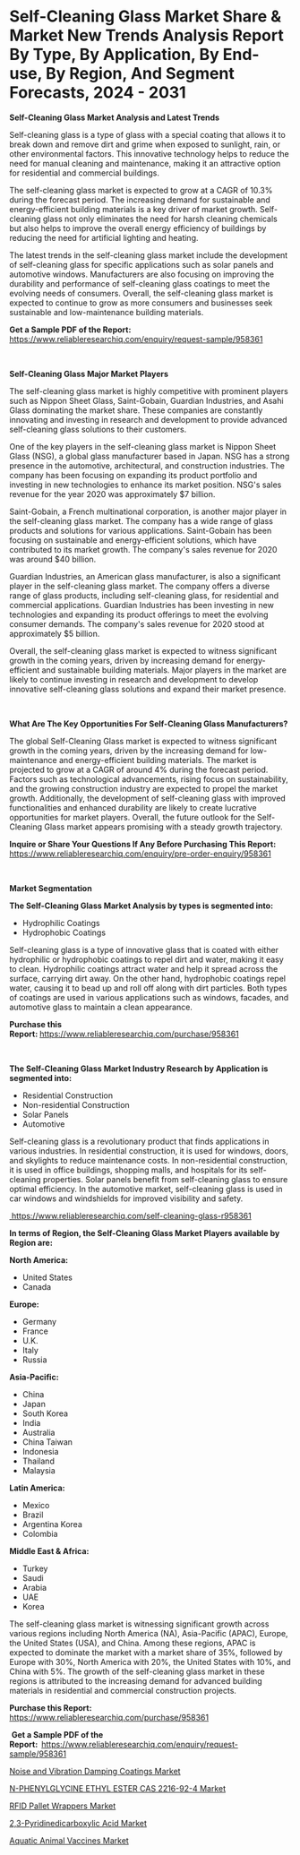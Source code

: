 <p><h1>Self-Cleaning Glass Market Share & Market New Trends Analysis Report By Type, By Application, By End-use, By Region, And Segment Forecasts, 2024 - 2031</h1></p><p><strong>Self-Cleaning Glass Market Analysis and Latest Trends</strong></p>
<p><p>Self-cleaning glass is a type of glass with a special coating that allows it to break down and remove dirt and grime when exposed to sunlight, rain, or other environmental factors. This innovative technology helps to reduce the need for manual cleaning and maintenance, making it an attractive option for residential and commercial buildings.</p><p>The self-cleaning glass market is expected to grow at a CAGR of 10.3% during the forecast period. The increasing demand for sustainable and energy-efficient building materials is a key driver of market growth. Self-cleaning glass not only eliminates the need for harsh cleaning chemicals but also helps to improve the overall energy efficiency of buildings by reducing the need for artificial lighting and heating.</p><p>The latest trends in the self-cleaning glass market include the development of self-cleaning glass for specific applications such as solar panels and automotive windows. Manufacturers are also focusing on improving the durability and performance of self-cleaning glass coatings to meet the evolving needs of consumers. Overall, the self-cleaning glass market is expected to continue to grow as more consumers and businesses seek sustainable and low-maintenance building materials.</p></p>
<p><strong>Get a Sample PDF of the Report:&nbsp;</strong> <a href="https://www.reliableresearchiq.com/enquiry/request-sample/958361">https://www.reliableresearchiq.com/enquiry/request-sample/958361</a></p>
<p>&nbsp;</p>
<p><strong>Self-Cleaning Glass Major Market Players</strong></p>
<p><p>The self-cleaning glass market is highly competitive with prominent players such as Nippon Sheet Glass, Saint-Gobain, Guardian Industries, and Asahi Glass dominating the market share. These companies are constantly innovating and investing in research and development to provide advanced self-cleaning glass solutions to their customers.</p><p>One of the key players in the self-cleaning glass market is Nippon Sheet Glass (NSG), a global glass manufacturer based in Japan. NSG has a strong presence in the automotive, architectural, and construction industries. The company has been focusing on expanding its product portfolio and investing in new technologies to enhance its market position. NSG's sales revenue for the year 2020 was approximately $7 billion.</p><p>Saint-Gobain, a French multinational corporation, is another major player in the self-cleaning glass market. The company has a wide range of glass products and solutions for various applications. Saint-Gobain has been focusing on sustainable and energy-efficient solutions, which have contributed to its market growth. The company's sales revenue for 2020 was around $40 billion.</p><p>Guardian Industries, an American glass manufacturer, is also a significant player in the self-cleaning glass market. The company offers a diverse range of glass products, including self-cleaning glass, for residential and commercial applications. Guardian Industries has been investing in new technologies and expanding its product offerings to meet the evolving consumer demands. The company's sales revenue for 2020 stood at approximately $5 billion.</p><p>Overall, the self-cleaning glass market is expected to witness significant growth in the coming years, driven by increasing demand for energy-efficient and sustainable building materials. Major players in the market are likely to continue investing in research and development to develop innovative self-cleaning glass solutions and expand their market presence.</p></p>
<p>&nbsp;</p>
<p><strong>What Are The Key Opportunities For Self-Cleaning Glass Manufacturers?</strong></p>
<p><p>The global Self-Cleaning Glass market is expected to witness significant growth in the coming years, driven by the increasing demand for low-maintenance and energy-efficient building materials. The market is projected to grow at a CAGR of around 4% during the forecast period. Factors such as technological advancements, rising focus on sustainability, and the growing construction industry are expected to propel the market growth. Additionally, the development of self-cleaning glass with improved functionalities and enhanced durability are likely to create lucrative opportunities for market players. Overall, the future outlook for the Self-Cleaning Glass market appears promising with a steady growth trajectory.</p></p>
<p><strong>Inquire or Share Your Questions If Any Before Purchasing This Report:</strong> <a href="https://www.reliableresearchiq.com/enquiry/pre-order-enquiry/958361">https://www.reliableresearchiq.com/enquiry/pre-order-enquiry/958361</a></p>
<p>&nbsp;</p>
<p><strong>Market Segmentation</strong></p>
<p><strong>The Self-Cleaning Glass Market Analysis by types is segmented into:</strong></p>
<p><ul><li>Hydrophilic Coatings</li><li>Hydrophobic Coatings</li></ul></p>
<p><p>Self-cleaning glass is a type of innovative glass that is coated with either hydrophilic or hydrophobic coatings to repel dirt and water, making it easy to clean. Hydrophilic coatings attract water and help it spread across the surface, carrying dirt away. On the other hand, hydrophobic coatings repel water, causing it to bead up and roll off along with dirt particles. Both types of coatings are used in various applications such as windows, facades, and automotive glass to maintain a clean appearance.</p></p>
<p><strong>Purchase this Report:&nbsp;</strong><a href="https://www.reliableresearchiq.com/purchase/958361">https://www.reliableresearchiq.com/purchase/958361</a></p>
<p>&nbsp;</p>
<p><strong>The Self-Cleaning Glass Market Industry Research by Application is segmented into:</strong></p>
<p><ul><li>Residential Construction</li><li>Non-residential Construction</li><li>Solar Panels</li><li>Automotive</li></ul></p>
<p><p>Self-cleaning glass is a revolutionary product that finds applications in various industries. In residential construction, it is used for windows, doors, and skylights to reduce maintenance costs. In non-residential construction, it is used in office buildings, shopping malls, and hospitals for its self-cleaning properties. Solar panels benefit from self-cleaning glass to ensure optimal efficiency. In the automotive market, self-cleaning glass is used in car windows and windshields for improved visibility and safety.</p></p>
<p><a href="https://www.reliableresearchiq.com/self-cleaning-glass-r958361">&nbsp;https://www.reliableresearchiq.com/self-cleaning-glass-r958361</a></p>
<p><strong>In terms of Region, the Self-Cleaning Glass Market Players available by Region are:</strong></p>
<p>
    <p> <strong> North America: </strong>
        <ul>
            <li>United States</li>
            <li>Canada</li>
        </ul>
        </p> 
    <p> <strong> Europe: </strong>
        <ul>
            <li>Germany</li>
            <li>France</li>
            <li>U.K.</li>
            <li>Italy</li>
            <li>Russia</li>
        </ul>
        </p> 
    <p> <strong> Asia-Pacific: </strong>
        <ul>
            <li>China</li>
            <li>Japan</li>
            <li>South Korea</li>
            <li>India</li>
            <li>Australia</li>
            <li>China Taiwan</li>
            <li>Indonesia</li>
            <li>Thailand</li>
            <li>Malaysia</li>
        </ul>
        </p> 
    <p> <strong> Latin America: </strong>
        <ul>
            <li>Mexico</li>
            <li>Brazil</li>
            <li>Argentina Korea</li>
            <li>Colombia</li>
        </ul>
        </p> 
    <p> <strong> Middle East & Africa: </strong>
        <ul>
            <li>Turkey</li>
            <li>Saudi</li>
            <li>Arabia</li>
            <li>UAE</li>
            <li>Korea</li>
        </ul>
    </p>
    </p>
<p><p>The self-cleaning glass market is witnessing significant growth across various regions including North America (NA), Asia-Pacific (APAC), Europe, the United States (USA), and China. Among these regions, APAC is expected to dominate the market with a market share of 35%, followed by Europe with 30%, North America with 20%, the United States with 10%, and China with 5%. The growth of the self-cleaning glass market in these regions is attributed to the increasing demand for advanced building materials in residential and commercial construction projects.</p></p>
<p><strong>Purchase this Report: </strong><a href="https://www.reliableresearchiq.com/purchase/958361">https://www.reliableresearchiq.com/purchase/958361</a></p>
<p>&nbsp;<strong>Get a Sample PDF of the Report:&nbsp;&nbsp;</strong><a href="https://www.reliableresearchiq.com/enquiry/request-sample/958361">https://www.reliableresearchiq.com/enquiry/request-sample/958361</a></p>
<p><strong></strong></p>
<p><p><a href="https://www.linkedin.com/pulse/global-noise-vibration-damping-coatings-market-sector-types-kqahe?trackingId=h58XvPRuG5i3HDQD0KwP5Q%3D%3D">Noise and Vibration Damping Coatings Market</a></p><p><a href="https://www.linkedin.com/pulse/n-phenylglycine-ethyl-ester-cas-2216-92-4-market-share-analysis-xc3he?trackingId=I2A%2B0daQ10A3qtQ4dAhuOg%3D%3D">N-PHENYLGLYCINE ETHYL ESTER CAS 2216-92-4 Market</a></p><p><a href="https://www.linkedin.com/pulse/global-rfid-pallet-wrappers-market-trends-insights-growth-clxle?trackingId=o4x63ILHLKCC9u9juuTxlg%3D%3D">RFID Pallet Wrappers Market</a></p><p><a href="https://www.linkedin.com/pulse/23-pyridinedicarboxylic-acid-market-outlook-forecast-from-obdce?trackingId=OrPrFBxhLfkko8gbAhajxQ%3D%3D">2,3-Pyridinedicarboxylic Acid Market</a></p><p><a href="https://www.linkedin.com/pulse/aquatic-animal-vaccines-market-indicators-size-regional-breakdown-4s9ze?trackingId=LrF10J6sx%2Bl1R%2B8rmFO1ig%3D%3D">Aquatic Animal Vaccines Market</a></p></p>
